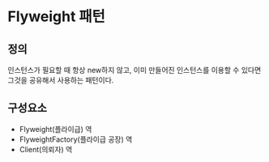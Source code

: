 # Flyweight 패턴
## 정의
인스턴스가 필요할 때 항상 new하지 않고, 이미 만들어진 인스턴스를 이용할 수 있다면 그것을 공유해서 사용하는 패턴이다.

## 구성요소
- Flyweight(플라이급) 역
- FlyweightFactory(플라이급 공장) 역
- Client(의뢰자) 역